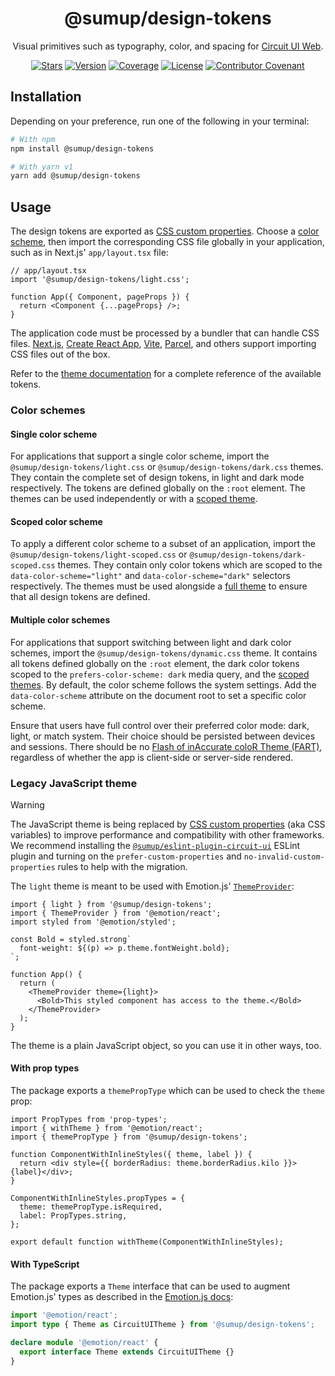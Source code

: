 <div align="center">

# @sumup/design-tokens

Visual primitives such as typography, color, and spacing for [Circuit UI Web](https://github.com/sumup-oss/circuit-ui/tree/main/packages/circuit-ui).

[![Stars](https://img.shields.io/github/stars/sumup-oss/circuit-ui?style=social)](https://github.com/sumup-oss/circuit-ui/) [![Version](https://img.shields.io/npm/v/@sumup/design-tokens)](https://www.npmjs.com/package/@sumup/design-tokens) [![Coverage](https://img.shields.io/codecov/c/github/sumup-oss/circuit-ui)](https://codecov.io/gh/sumup-oss/circuit-ui) [![License](https://img.shields.io/badge/license--lightgrey.svg)](https://github.com/sumup-oss/circuit-ui/tree/main/packages/design-tokens/LICENSE) [![Contributor Covenant](https://img.shields.io/badge/Contributor%20Covenant-v2.1%20adopted-ff69b4.svg)](https://github.com/sumup-oss/circuit-ui/tree/main/CODE_OF_CONDUCT.md)

</div>

## Installation

Depending on your preference, run one of the following in your terminal:

```sh
# With npm
npm install @sumup/design-tokens

# With yarn v1
yarn add @sumup/design-tokens
```

## Usage

The design tokens are exported as [CSS custom properties](https://developer.mozilla.org/en-US/docs/Web/CSS/Using_CSS_custom_properties). Choose a [color scheme](#color-schemes), then import the corresponding CSS file globally in your application, such as in Next.js' `app/layout.tsx` file:

```tsx
// app/layout.tsx
import '@sumup/design-tokens/light.css';

function App({ Component, pageProps }) {
  return <Component {...pageProps} />;
}
```

The application code must be processed by a bundler that can handle CSS files. [Next.js](https://nextjs.org/docs/pages/building-your-application/styling), [Create React App](https://create-react-app.dev/docs/adding-a-stylesheet), [Vite](https://vitejs.dev/guide/features.html#css-modules), [Parcel](https://parceljs.org/languages/css/#css-modules), and others support importing CSS files out of the box.

Refer to the [theme documentation](https://circuit.sumup.com/?path=/docs/features-theme--docs) for a complete reference of the available tokens.

### Color schemes

#### Single color scheme

For applications that support a single color scheme, import the `@sumup/design-tokens/light.css` or `@sumup/design-tokens/dark.css` themes. They contain the complete set of design tokens, in light and dark mode respectively. The tokens are defined globally on the `:root` element. The themes can be used independently or with a [scoped theme](#scoped-color-scheme).

#### Scoped color scheme

To apply a different color scheme to a subset of an application, import the `@sumup/design-tokens/light-scoped.css` or `@sumup/design-tokens/dark-scoped.css` themes. They contain only color tokens which are scoped to the `data-color-scheme="light"` and `data-color-scheme="dark"` selectors respectively. The themes must be used alongside a [full theme](#single-color-scheme) to ensure that all design tokens are defined.

#### Multiple color schemes

For applications that support switching between light and dark color schemes, import the `@sumup/design-tokens/dynamic.css` theme. It contains all tokens defined globally on the `:root` element, the dark color tokens scoped to the `prefers-color-scheme: dark` media query, and the [scoped themes](#scoped-color-scheme). By default, the color scheme follows the system settings. Add the `data-color-scheme` attribute on the document root to set a specific color scheme.

Ensure that users have full control over their preferred color mode: dark, light, or match system. Their choice should be persisted between devices and sessions. There should be no [Flash of inAccurate coloR Theme (FART)](https://css-tricks.com/flash-of-inaccurate-color-theme-fart/), regardless of whether the app is client-side or server-side rendered.

### Legacy JavaScript theme

> [!WARNING]
> The JavaScript theme is being replaced by [CSS custom properties](#usage) (aka CSS variables) to improve performance and compatibility with other frameworks. We recommend installing the [`@sumup/eslint-plugin-circuit-ui`](https://circuit.sumup.com/?path=/docs/packages-eslint-plugin-circuit-ui--docs) ESLint plugin and turning on the `prefer-custom-properties` and `no-invalid-custom-properties` rules to help with the migration.

The `light` theme is meant to be used with Emotion.js' [`ThemeProvider`](https://emotion.sh/docs/theming):

```tsx
import { light } from '@sumup/design-tokens';
import { ThemeProvider } from '@emotion/react';
import styled from '@emotion/styled';

const Bold = styled.strong`
  font-weight: ${(p) => p.theme.fontWeight.bold};
`;

function App() {
  return (
    <ThemeProvider theme={light}>
      <Bold>This styled component has access to the theme.</Bold>
    </ThemeProvider>
  );
}
```

The theme is a plain JavaScript object, so you can use it in other ways, too.

#### With prop types

The package exports a `themePropType` which can be used to check the `theme` prop:

```tsx
import PropTypes from 'prop-types';
import { withTheme } from '@emotion/react';
import { themePropType } from '@sumup/design-tokens';

function ComponentWithInlineStyles({ theme, label }) {
  return <div style={{ borderRadius: theme.borderRadius.kilo }}>{label}</div>;
}

ComponentWithInlineStyles.propTypes = {
  theme: themePropType.isRequired,
  label: PropTypes.string,
};

export default function withTheme(ComponentWithInlineStyles);
```

#### With TypeScript

The package exports a `Theme` interface that can be used to augment Emotion.js' types as described in the [Emotion.js docs](https://emotion.sh/docs/typescript#define-a-theme):

```ts
import '@emotion/react';
import type { Theme as CircuitUITheme } from '@sumup/design-tokens';

declare module '@emotion/react' {
  export interface Theme extends CircuitUITheme {}
}
```
